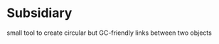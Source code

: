 

# Subsidiary

small tool to create circular but GC-friendly links between two objects


<!-- ## To Do -->

<!-- * **`[–]`** -->

<!-- ## Is Done -->

<!-- * **`[+]`** -->

